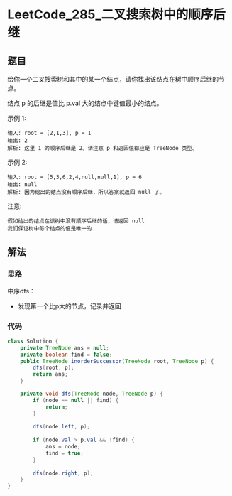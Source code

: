 # LeetCode_285_二叉搜索树中的顺序后继
## 题目
给你一个二叉搜索树和其中的某一个结点，请你找出该结点在树中顺序后继的节点。

结点 p 的后继是值比 p.val 大的结点中键值最小的结点。

示例 1:
```
输入: root = [2,1,3], p = 1
输出: 2
解析: 这里 1 的顺序后继是 2。请注意 p 和返回值都应是 TreeNode 类型。
```
示例 2:
```
输入: root = [5,3,6,2,4,null,null,1], p = 6
输出: null
解析: 因为给出的结点没有顺序后继，所以答案就返回 null 了。
```
注意:
```
假如给出的结点在该树中没有顺序后继的话，请返回 null
我们保证树中每个结点的值是唯一的
```
## 解法
### 思路
中序dfs：
- 发现第一个比p大的节点，记录并返回
### 代码
```java
class Solution {
    private TreeNode ans = null;
    private boolean find = false;
    public TreeNode inorderSuccessor(TreeNode root, TreeNode p) {
        dfs(root, p);
        return ans;
    }

    private void dfs(TreeNode node, TreeNode p) {
        if (node == null || find) {
            return;
        }
        
        dfs(node.left, p);
        
        if (node.val > p.val && !find) {
            ans = node;
            find = true;
        }
        
        dfs(node.right, p);
    }
}
```